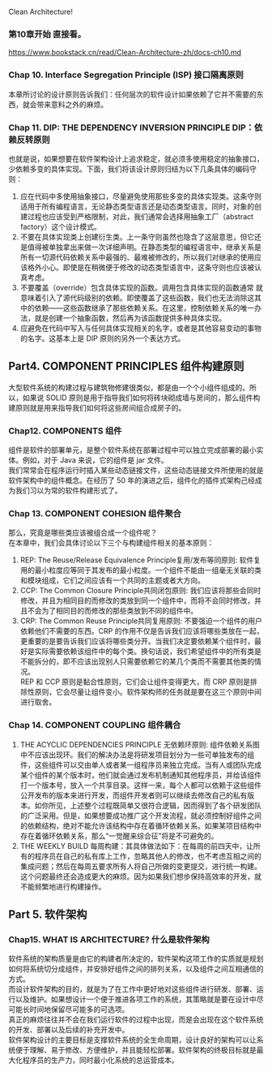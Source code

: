 Clean Architecture!

### 第10章开始 直接看。      
https://www.bookstack.cn/read/Clean-Architecture-zh/docs-ch10.md      

### Chap 10. Interface Segregation Principle (ISP) 接口隔离原则      
本章所讨论的设计原则告诉我们：任何层次的软件设计如果依赖了它并不需要的东西，就会带来意料之外的麻烦。        

### Chap 11. DIP: THE DEPENDENCY INVERSION PRINCIPLE DIP：依赖反转原则          
也就是说，如果想要在软件架构设计上追求稳定，就必须多使用稳定的抽象接口，少依赖多变的具体实现。下面，我们将该设计原则归结为以下几条具体的编码守则：       
1. 应在代码中多使用抽象接口，尽量避免使用那些多变的具体实现类。这条守则适用于所有编程语言，无论静态类型语言还是动态类型语言。同时，对象的创建过程也应该受到严格限制，对此，我们通常会选择用抽象工厂（abstract factory）这个设计模式。     
2. 不要在具体实现类上创建衍生类。上一条守则虽然也隐含了这层意思，但它还是值得被单独拿出来做一次详细声明。在静态类型的编程语言中，继承关系是所有一切源代码依赖关系中最强的、最难被修改的，所以我们对继承的使用应该格外小心。即使是在稍微便于修改的动态类型语言中，这条守则也应该被认真考虑。   
3. 不要覆盖（override）包含具体实现的函数。调用包含具体实现的函数通常 就意味着引入了源代码级别的依赖。即使覆盖了这些函数，我们也无法消除这其中的依赖——这些函数继承了那些依赖关系。在这里，控制依赖关系的唯一办法，就是创建一个抽象函数，然后再为该函数提供多种具体实现。    
4. 应避免在代码中写入与任何具体实现相关的名字，或者是其他容易变动的事物的名字。这基本上是 DIP 原则的另外一个表达方式。     

## Part4. COMPONENT PRINCIPLES 组件构建原则      
大型软件系统的构建过程与建筑物修建很类似，都是由一个个小组件组成的。所以，如果说 SOLID 原则是用于指导我们如何将砖块砌成墙与房间的，那么组件构建原则就是用来指导我们如何将这些房间组合成房子的。    
### Chap12. COMPONENTS 组件      
组件是软件的部署单元，是整个软件系统在部署过程中可以独立完成部署的最小实体。例如，对于 Java 来说，它的组件是 jar 文件。    
我们常常会在程序运行时插入某些动态链接文件，这些动态链接文件所使用的就是软件架构中的组件概念。在经历了 50 年的演进之后，组件化的插件式架构己经成为我们习以为常的软件构建形式了。      

### Chap 13. COMPONENT COHESION 组件聚合      
那么，究竟是哪些类应该被组合成一个组件呢？     
在本章中，我们会具体讨论以下三个与构建组件相关的基本原则：     
1. REP: The Reuse/Release Equivalence Principle复用/发布等同原则: 软件复用的最小粒度应等同于其发布的最小粒度。一个组件不能由一组毫无关联的类和模块组成，它们之间应该有一个共同的主题或者大方向。       
2. CCP: The Common Closure Principle共同闭包原则: 我们应该将那些会同时修改，并且为相同目的而修改的类放到同一个组件中，而将不会同时修改，并且不会为了相同目的而修改的那些类放到不同的组件中。     
3. CRP: The Common Reuse Principle共同复用原则: 不要强迫一个组件的用户依赖他们不需要的东西。CRP 的作用不仅是告诉我们应该将哪些类放在一起，更重要的是要告诉我们应该将哪些类分开。当我们决定要依赖某个组件时，最好是实际需要依赖该组件中的每个类。换句话说，我们希望组件中的所有类是不能拆分的，即不应该出现别人只需要依赖它的某几个类而不需要其他类的情况。          
REP 和 CCP 原则是黏合性原则，它们会让组件变得更大，而 CRP 原则是排除性原则，它会尽量让组件变小。软件架构师的任务就是要在这三个原则中间进行取舍。      

### Chap 14. COMPONENT COUPLING 组件耦合        
1. THE ACYCLIC DEPENDENCIES PRINCIPLE 无依赖环原则: 组件依赖关系图中不应该出现环。我们的解决办法是将研发项目划分为一些可单独发布的组件，这些组件可以交由单人或者某一组程序员来独立完成。当有人或团队完成某个组件的某个版本时，他们就会通过发布机制通知其他程序员，并给该组件打一个版本号，放入一个共享目录。这样一来，每个人都可以依赖于这些组件公开发布的版本来进行开发，而组件开发者则可以继续去修改自己的私有版本。如你所见，上述整个过程既简单又很符合逻辑，因而得到了各个研发团队的广泛采用。但是，如果想要成功推广这个开发流程，就必须控制好组件之间的依赖结构，绝对不能允许该结构中存在着循环依赖关系。如果某项目结构中存在着循环依赖关系，那么“一觉醒来综合征”将是不可避免的。       
2. THE WEEKLY BUILD 每周构建：其具体做法如下：在每周的前四天中，让所有的程序员在自己的私有库上工作，忽略其他人的修改，也不考虑互相之间的集成问题；然后在每周五要求所有人将自己所做的变更提交，进行统一构建。这个问题最终还会造成更大的麻烦。因为如果我们想歩保持高效率的开发，就不能频繁地进行构建操作。      

## Part 5. 软件架构     
### Chap15. WHAT IS ARCHITECTURE? 什么是软件架构      
软件系统的架构质量是由它的构建者所决定的，软件架构这项工作的实质就是规划如何将系统切分成组件，并安排好组件之间的排列关系，以及组件之间互相通信的方式。          
而设计软件架构的目的，就是为了在工作中更好地对这些组件进行研发、部署、运行以及维护。如果想设计一个便于推进各项工作的系统，其策略就是要在设计中尽可能长时间地保留尽可能多的可选项。          
真正的麻烦往往并不会在我们运行软件的过程中出现，而是会出现在这个软件系统的开发、部署以及后续的补充开发中。       
软件架构设计的主要目标是支撑软件系统的全生命周期，设计良好的架构可以让系统便于理解、易于修改、方便维护，并且能轻松部署。软件架构的终极目标就是最大化程序员的生产力，同时最小化系统的总运营成本。    






































